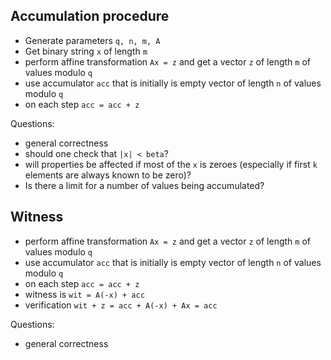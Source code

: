 ## Accumulation procedure

- Generate parameters `q, n, m, A`
- Get binary string `x` of length `m`
- perform affine transformation `Ax = z` and get a vector `z` of length `m` of values modulo `q`
- use accumulator `acc` that is initially is empty vector of length `n` of values modulo `q`
- on each step `acc = acc + z` 

Questions:
- general correctness
- should one check that `|x| < beta`?
- will properties be affected if most of the `x` is zeroes (especially if first `k` elements are always known to be zero)?
- Is there a limit for a number of values being accumulated?

## Witness 

- perform affine transformation `Ax = z` and get a vector `z` of length `m` of values modulo `q`
- use accumulator `acc` that is initially is empty vector of length `n` of values modulo `q`
- on each step `acc = acc + z` 
- witness is `wit = A(-x) + acc`
- verification `wit + z = acc + A(-x) + Ax = acc`

Questions:
- general correctness

